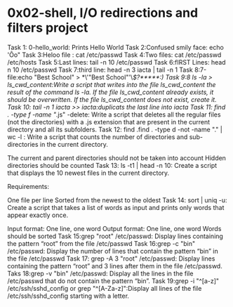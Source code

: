 # 0x02-shell, I/O redirections and filters project
Task 1: 0-hello_world: Prints Hello World
Task 2:Confused smily face: echo 'Ôo"
Task 3:Heloo file : cat /etc/passwd
Task 4:Two files: cat /etc/passwd /etc/hosts
Task 5:Last lines: tail -n 10 /etc/passwd
Task 6:fIRST Lines: head n 10 /etc/passwd
Task 7:third line: head -n 3 iacta | tail -n 1
Task 8:7-file:echo "Best School" > \*\\'"Best School"\'\\*$\?\*\*\*\*\*:)
Task 9:8 ls -la > ls_cwd_content:Write a script that writes into the file ls_cwd_content the result of the command ls -la. If the file ls_cwd_content already exists, it should be overwritten. If the file ls_cwd_content does not exist, create it.
Task 10: tail -n 1 iacta >> iacta:duplicats the last line into iacta
Task 11: find . -type f -name "*.js" -delete: Write a script that deletes all the regular files (not the directories) with a .js extension that are present in the current directory and all its subfolders.
Task 12: find .find . -type d -not -name "." | wc -l : Write a script that counts the number of directories and sub-directories in the current directory.

The current and parent directories should not be taken into account
Hidden directories should be counted
Task 13: ls -t1 | head -n 10: Create a script that displays the 10 newest files in the current directory.

Requirements:

One file per line
Sorted from the newest to the oldest
Task 14: sort | uniq -u: Create a script that takes a list of words as input and prints only words that appear exactly once.

Input format: One line, one word
Output format: One line, one word
Words should be sorted
Task 15:grep "root" /etc/passwd: Display lines containing the pattern “root” from the file /etc/passwd
Task 16:grep -c "bin" /etc/passwd: Display the number of lines that contain the pattern “bin” in the file /etc/passwd
Task 17: grep -A 3 "root" /etc/passwd: Display lines containing the pattern “root” and 3 lines after them in the file /etc/passwd.
Taks 18:grep -v "bin" /etc/passwd: Display all the lines in the file /etc/passwd that do not contain the pattern “bin”.
Task 19:grep -i "^[a-z]" /etc/ssh/sshd_config or grep "^[A-Za-z]":Display all lines of the file /etc/ssh/sshd_config starting with a letter.
